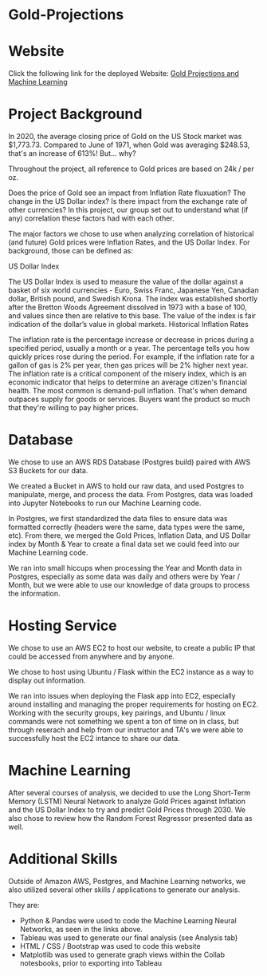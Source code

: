 # Gold-Projections

# Website
  
Click the following link for the deployed Website:
<a href="http://18.222.59.115:8080/">Gold Projections and Machine Learning</a>


# Project Background

In 2020, the average closing price of Gold on the US Stock market was $1,773.73. Compared to June of 1971, when Gold was averaging $248.53, that's an increase of 613%! But... why?

Throughout the project, all reference to Gold prices are based on 24k / per oz.

Does the price of Gold see an impact from Inflation Rate fluxuation? The change in the US Dollar index? Is there impact from the exchange rate of other currencies? In this project, our group set out to understand what (if any) correlation these factors had with each other.

The major factors we chose to use when analyzing correlation of historical (and future) Gold prices were Inflation Rates, and the US Dollar Index. For background, those can be defined as:

US Dollar Index

The US Dollar Index is used to measure the value of the dollar against a basket of six world currencies - Euro, Swiss Franc, Japanese Yen, Canadian dollar, British pound, and Swedish Krona.
The index was established shortly after the Bretton Woods Agreement dissolved in 1973 with a base of 100, and values since then are relative to this base.
The value of the index is fair indication of the dollar’s value in global markets.
Historical Inflation Rates

The inflation rate is the percentage increase or decrease in prices during a specified period, usually a month or a year. The percentage tells you how quickly prices rose during the period. For example, if the inflation rate for a gallon of gas is 2% per year, then gas prices will be 2% higher next year.
The inflation rate is a critical component of the misery index, which is an economic indicator that helps to determine an average citizen's financial health.
The most common is demand-pull inflation. That's when demand outpaces supply for goods or services. Buyers want the product so much that they're willing to pay higher prices.

# Database

We chose to use an AWS RDS Database (Postgres build) paired with AWS S3 Buckets for our data.

We created a Bucket in AWS to hold our raw data, and used Postgres to manipulate, merge, and process the data. From Postgres, data was loaded into Jupyter Notebooks to run our Machine Learning code.

In Postgres, we first standardized the data files to ensure data was formatted correctly (headers were the same, data types were the same, etc). From there, we merged the Gold Prices, Inflation Data, and US Dollar index by Month & Year to create a final data set we could feed into our Machine Learning code.

We ran into small hiccups when processing the Year and Month data in Postgres, especially as some data was daily and others were by Year / Month, but we were able to use our knowledge of data groups to process the information.


# Hosting Service

We chose to use an AWS EC2 to host our website, to create a public IP that could be accessed from anywhere and by anyone.

We chose to host using Ubuntu / Flask within the EC2 instance as a way to display out information.

We ran into issues when deploying the Flask app into EC2, especially around installing and managing the proper requirements for hosting on EC2. Working with the security groups, key pairings, and Ubuntu / linux commands were not something we spent a ton of time on in class, but through reserach and help from our instructor and TA's we were able to successfully host the EC2 intance to share our data.

# Machine Learning

After several courses of analysis, we decided to use the Long Short-Term Memory (LSTM) Neural Network to analyze Gold Prices against Inflation and the US Dollar Index to try and predict Gold Prices through 2030. We also chose to review how the Random Forest Regressor presented data as well.


# Additional Skills
Outside of Amazon AWS, Postgres, and Machine Learning networks, we also utilized several other skills / applications to generate our analysis.

They are:
<ul>
<li>Python & Pandas were used to code the Machine Learning Neural Networks, as seen in the links above.</li>
<li>Tableau was used to generate our final analysis (see Analysis tab)</li>
<li>HTML / CSS / Bootstrap was used to code this website</li>
<li>Matplotlib was used to generate graph views within the Collab notesbooks, prior to exporting into Tableau</li>
<ul>
